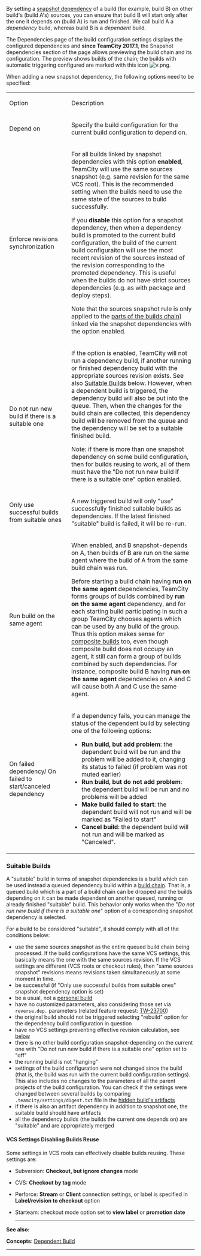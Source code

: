 [//]: # (title: Snapshot Dependencies)
[//]: # (auxiliary-id: Snapshot Dependencies)

By setting a [snapshot dependency](dependent-build.md#Snapshot+Dependency) of a build (for example, build B) on other build's (build A's) sources, you can ensure that build B will start only after the one it depends on (build A) is run and finished. We call build A a _dependency_ build, whereas build B is a _dependent_ build.

The Dependencies page of the build configuration settings displays the configured dependencies and __since TeamCity 2017.1__, the Snapshot dependencies section of the page allows previewing the build chain and its configuration. The preview shows builds of the chain; the builds with automatic triggering configured are marked with this icon ![v.png](v.png).

When adding a new snapshot dependency, the following options need to be specified:

<anchor name="EnforceRevisionsSynchronization"/>

<table><tr>

<td width="150">

Option


</td>

<td>

Description


</td></tr><tr>

<td>

Depend on


</td>

<td>

Specify the build configuration for the current build configuration to depend on.


</td></tr><tr>

<td>

<anchor name="enforce-rev-sync"/>

Enforce revisions synchronization

</td>

<td>

For all builds linked by snapshot dependencies with this option __enabled__, TeamCity will use the same sources snapshot (e.g. same revision for the same VCS root). This is the recommended setting when the builds need to use the same state of the sources to build successfully.

If you __disable__ this option for a snapshot dependency, then when a dependency build is promoted to the current build configuration, the build of the current build configuraiton will use the most recent revision of the sources instead of the revision corresponding to the promoted dependency. This is useful when the builds do not have strict sources dependencies (e.g. as with package and deploy steps).

Note that the sources snapshot rule is only applied to the [parts of the builds chain](build-chain.md#Disabling+Revisions+Synchronization+Between+Chain+Parts)) linked via the snapshot dependencies with the option enabled.

</td></tr><tr>

<td>

Do not run new build if there is a suitable one


</td>

<td>

If the option is enabled, TeamCity will not run a dependency build, if another running or finished dependency build with the appropriate sources revision exists. See also [Suitable Builds](#Suitable+Builds) below. However, when a dependent build is triggered, the dependency build will also be put into the queue. Then, when the changes for the build chain are collected, this dependency build will be removed from the queue and the dependency will be set to a suitable finished build.

<note>

Note: if there is more than one snapshot dependency on some build configuration, then for builds reusing to work, all of them must have the "Do not run new build if there is a suitable one" option enabled.
</note>




[//]: # (Internal note. Do not delete. "Snapshot Dependenciesd292e62.txt")    





</td></tr><tr>

<td>

Only use successful builds from suitable ones


</td>

<td>

A new triggered build will only "use" successfully finished suitable builds as dependencies. If the latest finished "suitable" build is failed, it will be re\-run.


</td></tr><tr>

<td>

<anchor name="RunOnTheSameAgent"/>

Run build on the same agent


</td>

<td>

When enabled, and B snapshot\-depends on A, then builds of B are run on the same agent where the build of A from the same build chain was run.

<note>

Before starting a build chain having __run on the same agent__ dependencies, TeamCity forms groups of builds combined by __run on the same agent__ dependency, and for each starting build participating in such a group TeamCity chooses agents which can be used by any build of the group. Thus this option makes sense for [composite builds](composite-build-configuration.md) too, even though composite build does not occupy an agent, it still can form a group of builds combined by such dependencies. For instance, composite build B having __run on the same agent__ dependencies on A and C will cause both A and C use the same agent.
</note>


</td></tr><tr>

<td>

<anchor name="on-failed-dependency"/>

On failed dependency/  On failed to start/canceled dependency


</td>

<td>


If a dependency fails, you can manage the status of the dependent build by selecting one of the following options:

* __Run build, but add problem__: the dependent build will be run and the problem will be added to it, changing its status to failed (if problem was not muted earlier)
* __Run build, but do not add problem__: the dependent build will be run and no problems will be added
* __Make build failed to start__: the dependent build will not run and will be marked as "Failed to start"
* __Cancel build__: the dependent build will not run and will be marked as "Canceled".


</td></tr></table>

### Suitable Builds




[//]: # (Internal note. Do not delete. "Snapshot Dependenciesd292e145.txt")    


A "suitable" build in terms of snapshot dependencies is a build which can be used instead a queued dependency build within a [build chain](build-chain.md). That is, a queued build which is a part of a build chain can be dropped and the builds depending on it can be made dependent on another queued, running or already finished "suitable" build. This behavior only works when the "_Do not run new build if there is a suitable one_" option of a corresponding snapshot dependency is selected.

For a build to be considered "suitable", it should comply with all of the conditions below:
* use the same sources snapshot as the entire queued build chain being processed. If the build configurations have the same VCS settings, this basically means the one with the same sources revision. If the VCS settings are different (VCS roots or checkout rules), then "same sources snapshot" revisions means revisions taken simultaneously at some moment in time.
* be successful (if "Only use successful builds from suitable ones" snapshot dependency option is set)
* be a usual, not a [personal build](personal-build.md)
* have no customized parameters, also considering those set via `reverse.dep.` parameters (related feature request: [TW-23700](http://youtrack.jetbrains.com/issue/TW-23700))
* the original build should not be triggered selecting "rebuild" option for the dependency build configuration in question
* have no VCS settings preventing effective revision calculation, see [below](#VCS+Settings+Disabling+Builds+Reuse)
* there is no other build configuration snapshot\-depending on the current one with "Do not run new build if there is a suitable one" option set to "off"
* the running build is not "hanging"
* settings of the build configuration were not changed since the build (that is, the build was run with the current build configuration settings). This also includes no changes to the parameters of all the parent projects of the build configuration. You can check if the settings were changed between several builds by comparing `.teamcity/settings/digest.txt` file in the [hidden build's artifacts](build-artifact.md#Hidden+Artifacts)
* if there is also an artifact dependency in addition to snapshot one, the suitable build should have artifacts
* all the dependency builds (the builds the current one depends on) are "suitable" and are appropriately merged

#### VCS Settings Disabling Builds Reuse


Some settings in VCS roots can effectively disable builds reusing. These settings are:
 
* Subversion: __Checkout, but ignore changes__ mode
* CVS: __Checkout by tag__ mode
* Perforce: __Stream__ or __Client__ connection settings, or label is specified in __Label/revision to checkout__ option

* Starteam: checkout mode option set to __view label__ or __promotion date__
 
  __  __

__See also:__


__Concepts__: [Dependent Build](dependent-build.md)

__ __
